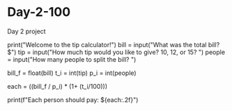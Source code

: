 # Day-2-100
Day 2 project


print("Welcome to the tip calculator!")
bill = input("What was the total bill? $")
tip = input("How much tip would you like to give? 10, 12, or 15? ")
people = input("How many people to split the bill? ")

bill_f = float(bill)
t_i = int(tip)
p_i = int(people)

each = ((bill_f / p_i) * (1+ (t_i/100)))


print(f"Each person should pay: ${each:.2f}")
